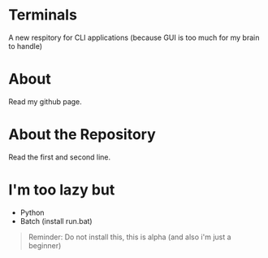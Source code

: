 # Terminals
A new respitory for CLI applications (because GUI is too much for my brain to handle)

# About
Read my github page.

# About the Repository
Read the first and second line.

# I'm too lazy but
- Python
- Batch (install run.bat)
> Reminder: Do not install this, this is alpha (and also i'm just a beginner)
